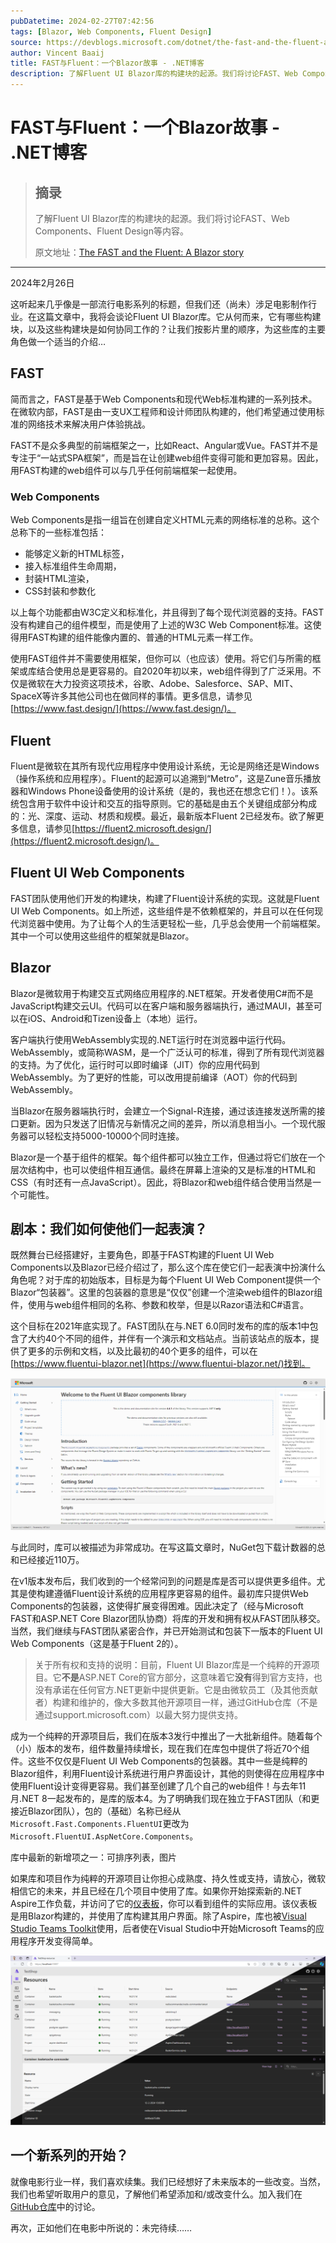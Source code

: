 ```yaml
---
pubDatetime: 2024-02-27T07:42:56
tags: [Blazor, Web Components, Fluent Design]
source: https://devblogs.microsoft.com/dotnet/the-fast-and-the-fluent-a-blazor-story/
author: Vincent Baaij
title: FAST与Fluent：一个Blazor故事 - .NET博客
description: 了解Fluent UI Blazor库的构建块的起源。我们将讨论FAST、Web Components、Fluent Design等内容。
---
```


# FAST与Fluent：一个Blazor故事 - .NET博客

> ## 摘录
>
> 了解Fluent UI Blazor库的构建块的起源。我们将讨论FAST、Web Components、Fluent Design等内容。
>
> 原文地址：[The FAST and the Fluent: A Blazor story](https://devblogs.microsoft.com/dotnet/the-fast-and-the-fluent-a-blazor-story/)

---

2024年2月26日

这听起来几乎像是一部流行电影系列的标题，但我们还（尚未）涉足电影制作行业。在这篇文章中，我将会谈论Fluent UI Blazor库。它从何而来，它有哪些构建块，以及这些构建块是如何协同工作的？让我们按影片里的顺序，为这些库的主要角色做一个适当的介绍…

## FAST

简而言之，FAST是基于Web Components和现代Web标准构建的一系列技术。在微软内部，FAST是由一支UX工程师和设计师团队构建的，他们希望通过使用标准的网络技术来解决用户体验挑战。

FAST不是众多典型的前端框架之一，比如React、Angular或Vue。FAST并不是专注于“一站式SPA框架”，而是旨在让创建web组件变得可能和更加容易。因此，用FAST构建的web组件可以与几乎任何前端框架一起使用。

### Web Components

Web Components是指一组旨在创建自定义HTML元素的网络标准的总称。这个总称下的一些标准包括：

- 能够定义新的HTML标签，
- 接入标准组件生命周期，
- 封装HTML渲染，
- CSS封装和参数化

以上每个功能都由W3C定义和标准化，并且得到了每个现代浏览器的支持。FAST没有构建自己的组件模型，而是使用了上述的W3C Web Component标准。这使得用FAST构建的组件能像内置的、普通的HTML元素一样工作。

使用FAST组件并不需要使用框架，但你可以（也应该）使用。将它们与所需的框架或库结合使用总是更容易的。自2020年初以来，web组件得到了广泛采用。不仅是微软在大力投资这项技术，谷歌、Adobe、Salesforce、SAP、MIT、SpaceX等许多其他公司也在做同样的事情。更多信息，请参见[https://www.fast.design/](https://www.fast.design/)。

## Fluent

Fluent是微软在其所有现代应用程序中使用设计系统，无论是网络还是Windows（操作系统和应用程序）。Fluent的起源可以追溯到“Metro”，这是Zune音乐播放器和Windows Phone设备使用的设计系统（是的，我也还在想念它们！）。该系统包含用于软件中设计和交互的指导原则。它的基础是由五个关键组成部分构成的：光、深度、运动、材质和规模。最近，最新版本Fluent 2已经发布。欲了解更多信息，请参见[https://fluent2.microsoft.design/](https://fluent2.microsoft.design/)。

## Fluent UI Web Components

FAST团队使用他们开发的构建块，构建了Fluent设计系统的实现。这就是Fluent UI Web Components。如上所述，这些组件是不依赖框架的，并且可以在任何现代浏览器中使用。为了让每个人的生活更轻松一些，几乎总会使用一个前端框架。其中一个可以使用这些组件的框架就是Blazor。

## Blazor

Blazor是微软用于构建交互式网络应用程序的.NET框架。开发者使用C#而不是JavaScript构建交云UI。代码可以在客户端和服务器端执行，通过MAUI，甚至可以在iOS、Android和Tizen设备上（本地）运行。

客户端执行使用WebAssembly实现的.NET运行时在浏览器中运行代码。WebAssembly，或简称WASM，是一个广泛认可的标准，得到了所有现代浏览器的支持。为了优化，运行时可以即时编译（JIT）你的应用代码到WebAssembly。为了更好的性能，可以改用提前编译（AOT）你的代码到WebAssembly。

当Blazor在服务器端执行时，会建立一个Signal-R连接，通过该连接发送所需的接口更新。因为只发送了旧情况与新情况之间的差异，所以消息相当小。一个现代服务器可以轻松支持5000-10000个同时连接。

Blazor是一个基于组件的框架。每个组件都可以独立工作，但通过将它们放在一个层次结构中，也可以使组件相互通信。最终在屏幕上渲染的又是标准的HTML和CSS（有时还有一点JavaScript）。因此，将Blazor和web组件结合使用当然是一个可能性。

## 剧本：我们如何使他们一起表演？

既然舞台已经搭建好，主要角色，即基于FAST构建的Fluent UI Web Components以及Blazor已经介绍过了，那么这个库在使它们一起表演中扮演什么角色呢？对于库的初始版本，目标是为每个Fluent UI Web Component提供一个Blazor“包装器”。这里的包装器的意思是“仅仅”创建一个渲染web组件的Blazor组件，使用与web组件相同的名称、参数和枚举，但是以Razor语法和C#语言。

这个目标在2021年底实现了。FAST团队在与.NET 6.0同时发布的库的版本1中包含了大约40个不同的组件，并伴有一个演示和文档站点。当前该站点的版本，提供了更多的示例和文档，以及比最初的40个更多的组件，可以在[https://www.fluentui-blazor.net](https://www.fluentui-blazor.net/)找到。

[![库演示站点的截图](../../assets/20/demo-site.png)](https://devblogs.microsoft.com/dotnet/wp-content/uploads/sites/10/2024/02/demo-site.png)

与此同时，库可以被描述为非常成功。在写这篇文章时，NuGet包下载计数器的总和已经接近110万。

在v1版本发布后，我们收到的一个经常问到的问题是库是否可以提供更多组件。尤其是使构建遵循Fluent设计系统的应用程序更容易的组件。最初库只提供Web Components的包装器，这使得扩展变得困难。因此决定了（经与Microsoft FAST和ASP.NET Core Blazor团队协商）将库的开发和拥有权从FAST团队移交。当然，我们继续与FAST团队紧密合作，并已开始测试和包装下一版本的Fluent UI Web Components（这是基于Fluent 2的）。

> 关于所有权和支持的说明：目前，Fluent UI Blazor库是一个纯粹的开源项目。它**不是**ASP.NET Core的官方部分，这意味着它**没有**得到官方支持，也没有承诺在任何官方.NET更新中提供更新。它是由微软员工（及其他贡献者）构建和维护的，像大多数其他开源项目一样，通过GitHub仓库（不是通过support.microsoft.com）以最大努力提供支持。

成为一个纯粹的开源项目后，我们在版本3发行中推出了一大批新组件。随着每个（小）版本的发布，组件数量持续增长，现在我们在库包中提供了将近70个组件。这些不仅仅是Fluent UI Web Components的包装器。其中一些是纯粹的Blazor组件，利用Fluent设计系统进行用户界面设计，其他的则使得在应用程序中使用Fluent设计变得更容易。我们甚至创建了几个自己的web组件！与去年11月.NET 8一起发布的，是库的版本4。为了明确我们现在独立于FAST团队（和更接近Blazor团队），包的（基础）名称已经从`Microsoft.Fast.Components.FluentUI`更改为`Microsoft.FluentUI.AspNetCore.Components`。

库中最新的新增项之一：可排序列表，图片

如果库和项目作为纯粹的开源项目让你担心成熟度、持久性或支持，请放心，微软相信它的未来，并且已经在几个项目中使用了库。如果你开始探索新的.NET Aspire工作负载，并访问了它的[仪表板](https://github.com/dotnet/aspire/tree/main/src/Aspire.Dashboard)，你可以看到组件的实际应用。该仪表板是用Blazor构建的，并使用了库构建其用户界面。除了Aspire，库也被[Visual Studio Teams Toolkit](https://learn.microsoft.com/microsoftteams/platform/toolkit/toolkit-v4/teams-toolkit-fundamentals-vs)使用，后者使在Visual Studio中开始Microsoft Teams的应用程序开发变得简单。

[![使用Fluent UI的Aspire仪表板的截图，展示浅色和深色模式](../../assets/20/aspire-dashboard.png)](https://devblogs.microsoft.com/dotnet/wp-content/uploads/sites/10/2024/02/aspire-dashboard.png)

## 一个新系列的开始？

就像电影行业一样，我们喜欢续集。我们已经想好了未来版本的一些改变。当然，我们也希望听取用户的意见，了解他们希望添加和/或改变什么。加入我们在[GitHub仓库](https://github.com/microsoft/fluentui-blazor)中的讨论。

再次，正如他们在电影中所说的：未完待续……
